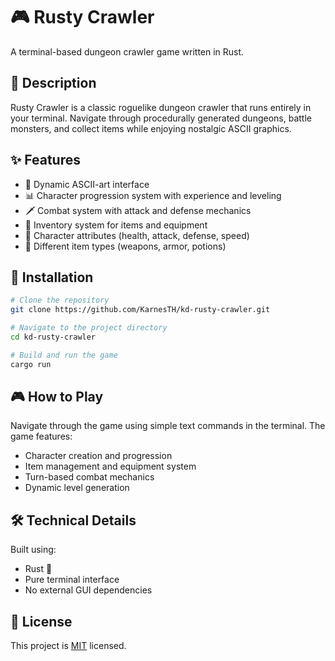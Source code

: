 # 🎮 Rusty Crawler

A terminal-based dungeon crawler game written in Rust.

## 📝 Description

Rusty Crawler is a classic roguelike dungeon crawler that runs entirely in your terminal. Navigate through procedurally generated dungeons, battle monsters, and collect items while enjoying nostalgic ASCII graphics.

## ✨ Features

- 🎯 Dynamic ASCII-art interface
- 📊 Character progression system with experience and leveling
- 🗡️ Combat system with attack and defense mechanics
- 🎒 Inventory system for items and equipment
- 🏃 Character attributes (health, attack, defense, speed)
- 🔰 Different item types (weapons, armor, potions)

## 🚀 Installation

```bash
# Clone the repository
git clone https://github.com/KarnesTH/kd-rusty-crawler.git

# Navigate to the project directory
cd kd-rusty-crawler

# Build and run the game
cargo run
```

## 🎮 How to Play

Navigate through the game using simple text commands in the terminal. The game features:

- Character creation and progression
- Item management and equipment system
- Turn-based combat mechanics
- Dynamic level generation

## 🛠️ Technical Details

Built using:
- Rust 🦀
- Pure terminal interface
- No external GUI dependencies

## 📜 License

This project is [MIT](LICENSE) licensed.
